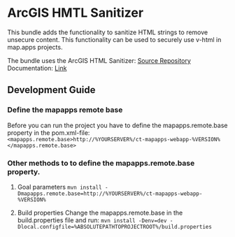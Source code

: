 # ArcGIS HMTL Sanitizer

This bundle adds the functionality to sanitize HTML strings to remove unsecure content.
This functionality can be used to securely use v-html in map.apps projects.

The bundle uses the ArcGIS HTML Sanitizer: [Source Repository](https://github.com/Esri/arcgis-html-sanitizer)<br>
Documentation: [Link](https://github.com/Esri/arcgis-html-sanitizer/blob/master/README.md)

## Development Guide
### Define the mapapps remote base
Before you can run the project you have to define the mapapps.remote.base property in the pom.xml-file:
`<mapapps.remote.base>http://%YOURSERVER%/ct-mapapps-webapp-%VERSION%</mapapps.remote.base>`

### Other methods to to define the mapapps.remote.base property.
1. Goal parameters
`mvn install -Dmapapps.remote.base=http://%YOURSERVER%/ct-mapapps-webapp-%VERSION%`

2. Build properties
Change the mapapps.remote.base in the build.properties file and run:
`mvn install -Denv=dev -Dlocal.configfile=%ABSOLUTEPATHTOPROJECTROOT%/build.properties`
